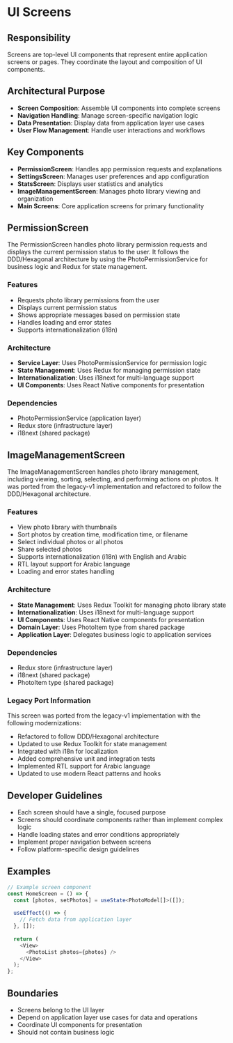 # UI Screens

## Responsibility
Screens are top-level UI components that represent entire application screens or pages. They coordinate the layout and composition of UI components.

## Architectural Purpose
- **Screen Composition**: Assemble UI components into complete screens
- **Navigation Handling**: Manage screen-specific navigation logic
- **Data Presentation**: Display data from application layer use cases
- **User Flow Management**: Handle user interactions and workflows

## Key Components
- **PermissionScreen**: Handles app permission requests and explanations
- **SettingsScreen**: Manages user preferences and app configuration
- **StatsScreen**: Displays user statistics and analytics
- **ImageManagementScreen**: Manages photo library viewing and organization
- **Main Screens**: Core application screens for primary functionality

## PermissionScreen
The PermissionScreen handles photo library permission requests and displays the current permission status to the user. It follows the DDD/Hexagonal architecture by using the PhotoPermissionService for business logic and Redux for state management.

### Features
- Requests photo library permissions from the user
- Displays current permission status
- Shows appropriate messages based on permission state
- Handles loading and error states
- Supports internationalization (i18n)

### Architecture
- **Service Layer**: Uses PhotoPermissionService for permission logic
- **State Management**: Uses Redux for managing permission state
- **Internationalization**: Uses i18next for multi-language support
- **UI Components**: Uses React Native components for presentation

### Dependencies
- PhotoPermissionService (application layer)
- Redux store (infrastructure layer)
- i18next (shared package)

## ImageManagementScreen
The ImageManagementScreen handles photo library management, including viewing, sorting, selecting, and performing actions on photos. It was ported from the legacy-v1 implementation and refactored to follow the DDD/Hexagonal architecture.

### Features
- View photo library with thumbnails
- Sort photos by creation time, modification time, or filename
- Select individual photos or all photos
- Share selected photos
- Supports internationalization (i18n) with English and Arabic
- RTL layout support for Arabic language
- Loading and error states handling

### Architecture
- **State Management**: Uses Redux Toolkit for managing photo library state
- **Internationalization**: Uses i18next for multi-language support
- **UI Components**: Uses React Native components for presentation
- **Domain Layer**: Uses PhotoItem type from shared package
- **Application Layer**: Delegates business logic to application services

### Dependencies
- Redux store (infrastructure layer)
- i18next (shared package)
- PhotoItem type (shared package)

### Legacy Port Information
This screen was ported from the legacy-v1 implementation with the following modernizations:
- Refactored to follow DDD/Hexagonal architecture
- Updated to use Redux Toolkit for state management
- Integrated with i18n for localization
- Added comprehensive unit and integration tests
- Implemented RTL support for Arabic language
- Updated to use modern React patterns and hooks

## Developer Guidelines
- Each screen should have a single, focused purpose
- Screens should coordinate components rather than implement complex logic
- Handle loading states and error conditions appropriately
- Implement proper navigation between screens
- Follow platform-specific design guidelines

## Examples
```typescript
// Example screen component
const HomeScreen = () => {
  const [photos, setPhotos] = useState<PhotoModel[]>([]);
  
  useEffect(() => {
    // Fetch data from application layer
  }, []);
  
  return (
    <View>
      <PhotoList photos={photos} />
    </View>
  );
};
```

## Boundaries
- Screens belong to the UI layer
- Depend on application layer use cases for data and operations
- Coordinate UI components for presentation
- Should not contain business logic